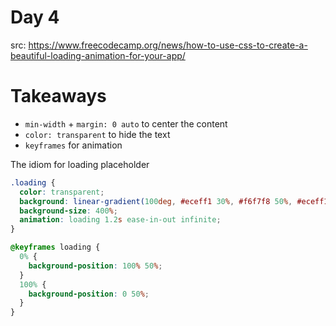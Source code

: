 # Day 4

src: https://www.freecodecamp.org/news/how-to-use-css-to-create-a-beautiful-loading-animation-for-your-app/

# Takeaways

- `min-width` + `margin: 0 auto` to center the content
- `color: transparent` to hide the text
- `keyframes` for animation

The idiom for loading placeholder

```css
.loading {
  color: transparent;
  background: linear-gradient(100deg, #eceff1 30%, #f6f7f8 50%, #eceff1 70%);
  background-size: 400%;
  animation: loading 1.2s ease-in-out infinite;
}

@keyframes loading {
  0% {
    background-position: 100% 50%;
  }
  100% {
    background-position: 0 50%;
  }
}
```
